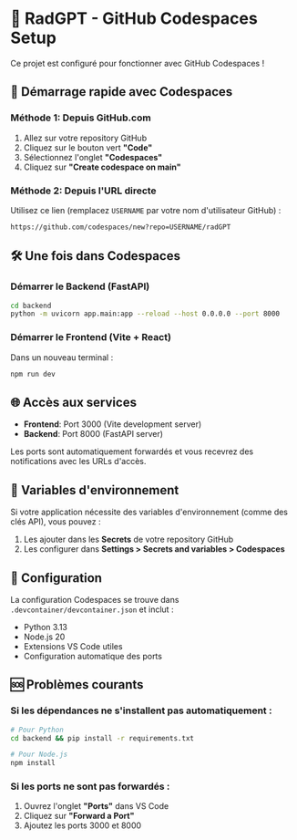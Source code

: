 # 🚀 RadGPT - GitHub Codespaces Setup

Ce projet est configuré pour fonctionner avec GitHub Codespaces !

## 🎯 Démarrage rapide avec Codespaces

### Méthode 1: Depuis GitHub.com
1. Allez sur votre repository GitHub
2. Cliquez sur le bouton vert **"Code"**
3. Sélectionnez l'onglet **"Codespaces"**
4. Cliquez sur **"Create codespace on main"**

### Méthode 2: Depuis l'URL directe
Utilisez ce lien (remplacez `USERNAME` par votre nom d'utilisateur GitHub) :
```
https://github.com/codespaces/new?repo=USERNAME/radGPT
```

## 🛠 Une fois dans Codespaces

### Démarrer le Backend (FastAPI)
```bash
cd backend
python -m uvicorn app.main:app --reload --host 0.0.0.0 --port 8000
```

### Démarrer le Frontend (Vite + React)
Dans un nouveau terminal :
```bash
npm run dev
```

## 🌐 Accès aux services

- **Frontend**: Port 3000 (Vite development server)
- **Backend**: Port 8000 (FastAPI server)

Les ports sont automatiquement forwardés et vous recevrez des notifications avec les URLs d'accès.

## 📝 Variables d'environnement

Si votre application nécessite des variables d'environnement (comme des clés API), vous pouvez :

1. Les ajouter dans les **Secrets** de votre repository GitHub
2. Les configurer dans **Settings > Secrets and variables > Codespaces**

## 🔧 Configuration

La configuration Codespaces se trouve dans `.devcontainer/devcontainer.json` et inclut :
- Python 3.13
- Node.js 20
- Extensions VS Code utiles
- Configuration automatique des ports

## 🆘 Problèmes courants

### Si les dépendances ne s'installent pas automatiquement :
```bash
# Pour Python
cd backend && pip install -r requirements.txt

# Pour Node.js  
npm install
```

### Si les ports ne sont pas forwardés :
1. Ouvrez l'onglet **"Ports"** dans VS Code
2. Cliquez sur **"Forward a Port"**
3. Ajoutez les ports 3000 et 8000
